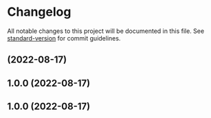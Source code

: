# Changelog

All notable changes to this project will be documented in this file. See [standard-version](https://github.com/conventional-changelog/standard-version) for commit guidelines.

## [](https://github.com/ivanmucyongabo/debug-console/compare/v1.0.0...v) (2022-08-17)

## 1.0.0 (2022-08-17)

## 1.0.0 (2022-08-17)
